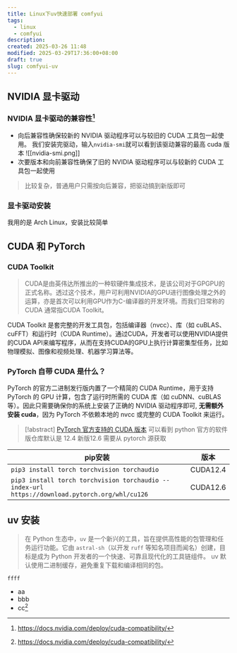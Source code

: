 ```yaml
---
title: Linux下uv快速部署 comfyui
tags:
  - linux
  - comfyui
description: 
created: 2025-03-26 11:48
modified: 2025-03-29T17:36:00+08:00
draft: true
slug: comfyui-uv
---
```


## NVIDIA 显卡驱动
### NVIDIA 显卡驱动的兼容性[^1]
 - 向后兼容性确保较新的 NVIDIA 驱动程序可以与较旧的 CUDA 工具包一起使用。
   我们安装完驱动，输入`nvidia-smi`就可以看到该驱动兼容的最高 cuda 版本
   ![[nvidia-smi.png]]
 - 次要版本和向前兼容性确保了旧的 NVIDIA 驱动程序可以与较新的 CUDA 工具包一起使用
 > 比较复杂，普通用户只需按向后兼容，把驱动搞到新版即可
### 显卡驱动安装
我用的是 Arch Linux，安装比较简单

## CUDA 和 PyTorch
### CUDA Toolkit
> CUDA是由英伟达所推出的一种软硬件集成技术，是该公司对于GPGPU的正式名称。透过这个技术，用户可利用NVIDIA的GPU进行图像处理之外的运算，亦是首次可以利用GPU作为C-编译器的开发环境。而我们日常称的 CUDA 通常指CUDA Toolkit。

CUDA Toolkit 是套完整的开发工具包，包括编译器（nvcc）、库（如 cuBLAS、cuFFT）和运行时（CUDA Runtime）。通过CUDA，开发者可以使用NVIDIA提供的CUDA API来编写程序，从而在支持CUDA的GPU上执行计算密集型任务，比如物理模拟、图像和视频处理、机器学习算法等。


### PyTorch 自带 CUDA 是什么？

PyTorch 的官方二进制发行版内置了一个精简的 CUDA Runtime，用于支持 PyTorch 的 GPU 计算，包含了运行时所需的 CUDA 库（如 cuDNN、cuBLAS 等）。因此只需要确保你的系统上安装了正确的 NVIDIA 驱动程序即可, **无需额外安装 cuda**，因为 PyTorch 不依赖本地的 nvcc 或完整的 CUDA Toolkit 来运行。

> [!abstract] [PyTorch 官方支持的 CUDA 版本](https://pytorch.org/get-started/locally/)
> 可以看到 python 官方的软件版仓库默认是 12.4
> 新版12.6 需要从 pytorch 源获取

|  pip安装   |   版本  |
| --- | --- |
|   `pip3 install torch torchvision torchaudio`   |  CUDA12.4   |
|   `pip3 install torch torchvision torchaudio --index-url https://download.pytorch.org/whl/cu126`   |  CUDA12.6   |


## uv 安装
> 在 Python 生态中，`uv` 是一个新兴的工具，旨在提供高性能的包管理和任务运行功能。它由 `astral-sh`（以开发 `ruff` 等知名项目而闻名）创建，目标是成为 Python 开发者的一个快速、可靠且现代化的工具链组件。
> uv 默认使用二进制缓存，避免重复下载和编译相同的包。
> 
```
ffff
```
- aa
- bbb
- cc[^1]

[^1]: https://docs.nvidia.com/deploy/cuda-compatibility/
